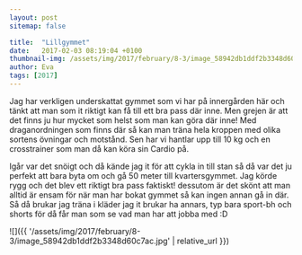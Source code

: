 ```yaml
---
layout: post
sitemap: false

title:  "Lillgymmet"
date:   2017-02-03 08:19:04 +0100
thumbnail-img: /assets/img/2017/february/8-3/image_58942db1ddf2b3348d60c7ac.jpg
author: Eva
tags: [2017]
---
```


Jag har verkligen underskattat gymmet som vi har på innergården här och tänkt att man som it riktigt kan få till ett bra pass där inne. Men grejen är att det finns ju hur mycket som helst som man kan göra där inne! Med draganordningen som finns där så kan man träna hela kroppen med olika sortens övningar och motstånd. Sen har vi hantlar upp till 10 kg och en crosstrainer som man då kan köra sin Cardio på. 

Igår var det snöigt och då kände jag it för att cykla in till stan så då var det ju perfekt att bara byta om och gå 50 meter till kvartersgymmet. Jag körde rygg och det blev ett riktigt bra pass faktiskt! dessutom är det skönt att man alltid är ensam för när man har bokat gymmet så kan ingen annan gå in där. Så då brukar jag träna i kläder jag it brukar ha annars, typ bara sport-bh och shorts för då får man som se vad man har att jobba med :D

![]({{ '/assets/img/2017/february/8-3/image_58942db1ddf2b3348d60c7ac.jpg'  | relative_url }})

